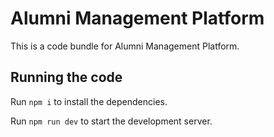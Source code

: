 
  # Alumni Management Platform

  This is a code bundle for Alumni Management Platform. 
  ## Running the code

  Run `npm i` to install the dependencies.

  Run `npm run dev` to start the development server.
  
